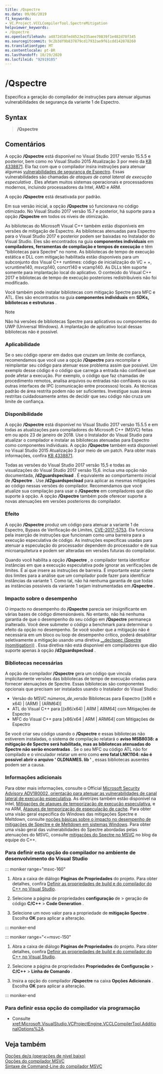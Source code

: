 ```yaml
---
title: /Qspectre
ms.date: 09/06/2019
f1_keywords:
- VC.Project.VCCLCompilerTool.SpectreMitigation
helpviewer_keywords:
- /Qspectre
ms.openlocfilehash: a4872d18fed4523e235aee70839f1e482d78f345
ms.sourcegitcommit: 9c2b3df9b837879cd17932ae9f61cdd142078260
ms.translationtype: MT
ms.contentlocale: pt-BR
ms.lasthandoff: 10/29/2020
ms.locfileid: "92919105"
---
```

# <a name="qspectre"></a>/Qspectre

Especifica a geração do compilador de instruções para atenuar algumas vulnerabilidades de segurança da variante 1 de Espectro.

## <a name="syntax"></a>Syntax

> **/Qspectre**

## <a name="remarks"></a>Comentários

A opção **/Qspectre** está disponível no Visual Studio 2017 versão 15.5.5 e posterior, bem como no Visual Studio 2015 Atualização 3 por meio da [KB 4338871](https://support.microsoft.com/help/4338871/visual-studio-2015-update-3-spectre-variant-1-toolset-qspectre). Ela faz com que o compilador insira instruções para atenuar algumas [vulnerabilidades de segurança de Espectro](https://spectreattack.com/spectre.pdf). Essas vulnerabilidades são chamadas *de ataques de canal lateral de execução especulativa* . Eles afetam muitos sistemas operacionais e processadores modernos, incluindo processadores da Intel, AMD e ARM.

A opção **/Qspectre** está desativada por padrão.

Em sua versão inicial, a opção **/Qspectre** só funcionava no código otimizado. No Visual Studio 2017 versão 15.7 e posterior, há suporte para a opção **/Qspectre** em todos os níveis de otimização.

As bibliotecas do Microsoft Visual C++ também estão disponíveis em versões de mitigação de Espectro. As bibliotecas atenuadas para Espectro para o Visual Studio 2017 e posterior podem ser baixadas no Instalador do Visual Studio. Eles são encontrados na guia **componentes individuais** em **compiladores, ferramentas de compilação e tempos de execução** e têm "bibliotecas para Spectre" no nome. As bibliotecas de tempo de execução estática e DLL com mitigação habilitada estão disponíveis para um subconjunto dos Visual C++ runtimes: código de inicialização do VC + +, vcruntime140, msvcp140, concrt140 e vcamp140. As DLLs têm suporte somente para implantação local do aplicativo. O conteúdo do Visual C++ 2017 e bibliotecas de tempo de execução posteriores redistribuíveis não foi modificado.

Você também pode instalar bibliotecas com mitigação Spectre para MFC e ATL. Eles são encontrados na guia **componentes individuais** em **SDKs, bibliotecas e estruturas** .

> [!NOTE]
> Não há versões de bibliotecas Spectre para aplicativos ou componentes do UWP (Universal Windows). A implantação de aplicativo local dessas bibliotecas não é possível.

### <a name="applicability"></a>Aplicabilidade

Se o seu código operar em dados que cruzam um limite de confiança, recomendamos que você use a opção **/Qspectre** para recompilar e reimplantar seu código para atenuar esse problema assim que possível. Um exemplo desse código é o código que carrega a entrada não confiável que pode afetar a execução. Por exemplo, o código que faz chamadas de procedimento remotos, analisa arquivos ou entradas não confiáveis ou usa outras interfaces de IPC (comunicação entre processos) locais. As técnicas padrão de área restrita podem não ser suficientes. Investigue suas áreas restritas cuidadosamente antes de decidir que seu código não cruza um limite de confiança.

### <a name="availability"></a>Disponibilidade

A opção **/Qspectre** está disponível no Visual Studio 2017 versão 15.5.5 e em todas as atualizações para compiladores do Microsoft C++ (MSVC) feitas em ou após 23 de janeiro de 2018. Use o Instalador do Visual Studio para atualizar o compilador e instalar as bibliotecas atenuadas para Espectro como componentes individuais. A opção **/Qspectre** também está disponível no Visual Studio 2015 Atualização 3 por meio de um patch. Para obter mais informações, confira [KB 4338871](https://support.microsoft.com/help/4338871).

Todas as versões do Visual Studio 2017 versão 15,5 e todas as visualizações do Visual Studio 2017 versão 15,6. inclua uma opção não documentada, **/d2guardspecload** . É equivalente ao comportamento inicial de **/Qspectre** . Use **/d2guardspecload** para aplicar as mesmas mitigações ao código nessas versões do compilador. Recomendamos que você atualize sua compilação para usar o **/Qspectre** em compiladores que dão suporte à opção. A opção **/Qspectre** também pode oferecer suporte a novas atenuações em versões posteriores do compilador.

### <a name="effect"></a>Efeito

A opção **/Qspectre** produz um código para atenuar a variante 1 de Espectro, Bypass de Verificação de Limites, [CVE-2017-5753](https://nvd.nist.gov/vuln/detail/CVE-2017-5753). Ela funciona pela inserção de instruções que funcionam como uma barreira para a execução especulativa de código. As instruções específicas usadas para atenuar a especulação do processador dependem do processador e de sua microarquitetura e podem ser alteradas em versões futuras do compilador.

Quando você habilita a opção **/Qspectre** , o compilador tenta identificar instâncias em que a execução especulativa pode ignorar as verificações de limites. É aí que insere as instruções de barreira. É importante estar ciente dos limites para a análise que um compilador pode fazer para identificar instâncias da variante 1. Como tal, não há nenhuma garantia de que todas as instâncias possíveis da variante 1 sejam instrumentadas em **/Qspectre** .

### <a name="performance-impact"></a>Impacto sobre o desempenho

O impacto no desempenho do **/Qspectre** parecia ser insignificante em várias bases de código dimensionáveis. No entanto, não há nenhuma garantia de que o desempenho do seu código em **/Qspectre** permaneça inalterado. Você deve submeter o código a benchmark para determinar o efeito da opção no desempenho. Se você souber que a mitigação não é necessária em um bloco ou loop de desempenho crítico, poderá desabilitar seletivamente a mitigação usando uma diretiva [__declspec (Spectre (nomitigation))](../../cpp/spectre.md) . Essa diretiva não está disponível em compiladores que dão suporte apenas à opção **/d2guardspecload** .

### <a name="required-libraries"></a>Bibliotecas necessárias

A opção de compilador **/Qspectre** gera um código que vincula implicitamente versões das bibliotecas de tempo de execução criadas para fornecer atenuações de Spectre. Essas bibliotecas são componentes opcionais que precisam ser instalados usando o Instalador do Visual Studio:

- Versão do MSVC *números_de_versão* Bibliotecas para Espectro \[(x86 e x64) | (ARM) | (ARM64)]
- ATL do Visual C++ para \[(x86/x64) | ARM | ARM64] com Mitigações de Espectro
- MFC do Visual C++ para \[x86/x64 | ARM | ARM64] com Mitigações de Espectro

Se você criar seu código usando o **/Qspectre** e essas bibliotecas não estiverem instaladas, o sistema de compilação relatará o **aviso MSB8038: a mitigação de Spectre será habilitada, mas as bibliotecas atenuadas do Spectre não serão encontradas** . Se o seu MFC ou código ATL não for compilado e o vinculador relatar um erro como **erro fatal LNK1104: não é possível abrir o arquivo ' OLDNAMES. lib '** , essas bibliotecas ausentes podem ser a causa.

### <a name="additional-information"></a>Informações adicionais

Para obter mais informações, consulte o Official [Microsoft Security Advisory ADV180002, orientação para atenuar as vulnerabilidades de canal lateral de execução especulativa](https://portal.msrc.microsoft.com/en-US/security-guidance/advisory/ADV180002). As diretrizes também estão disponível na Intel, [Mitigações de ataques de temporização de execução especulativa](https://software.intel.com/sites/default/files/managed/c5/63/336996-Speculative-Execution-Side-Channel-Mitigations.pdf), e na ARM, [Ataques de temporização de especulação de cache](https://developer.arm.com/-/media/Files/pdf/Cache_Speculation_Side-channels.pdf). Para obter uma visão geral específica do Windows das mitigações Spectre e Meltdown, consulte [noções básicas sobre o impacto no desempenho de mitigações de Spectre e de Meltdown em sistemas Windows](https://www.microsoft.com/security/blog/2018/01/09/understanding-the-performance-impact-of-spectre-and-meltdown-mitigations-on-windows-systems/). Para obter uma visão geral das vulnerabilidades do Spectre abordadas pelas atenuações do MSVC, consulte [mitigações do Spectre no MSVC](https://devblogs.microsoft.com/cppblog/spectre-mitigations-in-msvc./) no blog da equipe do C++.

### <a name="to-set-this-compiler-option-in-the-visual-studio-development-environment"></a>Para definir esta opção do compilador no ambiente de desenvolvimento do Visual Studio

::: moniker range="msvc-160"

1. Abra a caixa de diálogo **Páginas de Propriedades** do projeto. Para obter detalhes, confira [Definir as propriedades de build e do compilador do C++ no Visual Studio](../working-with-project-properties.md).

1. Selecione a página de propriedades **configuração** de > geração de código **C/C++** > **Code Generation** .

1. Selecione um novo valor para a propriedade de **mitigação Spectre** . Escolha **OK** para aplicar a alteração.

::: moniker-end

::: moniker range="<=msvc-150"

1. Abra a caixa de diálogo **Páginas de Propriedades** do projeto. Para obter detalhes, confira [Definir as propriedades de build e do compilador do C++ no Visual Studio](../working-with-project-properties.md).

1. Selecione a página de propriedades **Propriedades de Configuração** > **C/C++** > **Linha de Comando** .

1. Insira a opção do compilador **/Qspectre** na caixa **Opções Adicionais** . Escolha **OK** para aplicar a alteração.

::: moniker-end

### <a name="to-set-this-compiler-option-programmatically"></a>Para definir essa opção do compilador via programação

- Consulte <xref:Microsoft.VisualStudio.VCProjectEngine.VCCLCompilerTool.AdditionalOptions%2A>.

## <a name="see-also"></a>Veja também

[Opções de/q (operações de nível baixo)](q-options-low-level-operations.md)<br/>
[Opções do compilador MSVC](compiler-options.md)<br/>
[Sintaxe de Command-Line do compilador MSVC](compiler-command-line-syntax.md)
